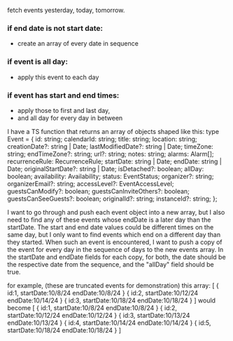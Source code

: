 fetch events yesterday, today, tomorrow.

### if end date is not start date:

- create an array of every date in sequence

### if event is all day:

- apply this event to each day

### if event has start and end times:

- apply those to first and last day,
- and all day for every day in between

I have a TS function that returns an array of objects shaped like this:
type Event = {
id: string;
calendarId: string;
title: string;
location: string;
creationDate?: string | Date;
lastModifiedDate?: string | Date;
timeZone: string;
endTimeZone?: string;
url?: string;
notes: string;
alarms: Alarm[];
recurrenceRule: RecurrenceRule;
startDate: string | Date;
endDate: string | Date;
originalStartDate?: string | Date;
isDetached?: boolean;
allDay: boolean;
availability: Availability;
status: EventStatus;
organizer?: string;
organizerEmail?: string;
accessLevel?: EventAccessLevel;
guestsCanModify?: boolean;
guestsCanInviteOthers?: boolean;
guestsCanSeeGuests?: boolean;
originalId?: string;
instanceId?: string;
};

I want to go through and push each event object into a new array, but I also need to find any of these events whose endDate is a later day than the startDate. The start and end date values could be different times on the same day, but I only want to find events which end on a different day than they started. When such an event is encountered, I want to push a copy of the event for every day in the sequence of days to the new events array. In the startDate and endDate fields for each copy, for both, the date should be the respective date from the sequence, and the "allDay" field should be true.

for example,
(these are truncated events for demonstration)
this array:
[
{
id:1,
startDate:10/8/24
endDate:10/8/24
}
{
id:2,
startDate:10/12/24
endDate:10/14/24
}
{
id:3,
startDate:10/18/24
endDate:10/18/24
}
]
would become
[
{
id:1,
startDate:10/8/24
endDate:10/8/24
}
{
id:2,
startDate:10/12/24
endDate:10/12/24
}
{
id:3,
startDate:10/13/24
endDate:10/13/24
}
{
id:4,
startDate:10/14/24
endDate:10/14/24
}
{
id:5,
startDate:10/18/24
endDate:10/18/24
}
]
